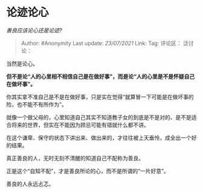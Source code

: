 # 论迹论心
*善良应该论心还是论迹?*

> Author: #Anonymity
> Last update: *23/07/2021*
> Link:
> Tag:
> 评论区：
> 泛讨论：

当然是论心。

**但不是论“人的心里相不相信自己是在做好事”，而是论“人的心里是不是怀疑自己在做坏事”。**

你其实拿不准自己是不是在做好事，只是实在觉得“就算冒一下可能是在做坏事的险，也不能不有所作为”。

就像一个做父母的，心里知道自己其实不知道教子女的到底是不是对的、是不是适合将来的世界，但实在不能因为顾忌可能有错就什么都不讲。

在这个谦卑、保守的状态下讲出来、做出来的，才往往被上天垂怜，成全出一个好的结果。

真正善良的人，无时无刻不清醒的知道自己不配称为善良。

正是这个“自知不配”，才是善良所论的心，而不是所谓的“一片好意”。

善良的人永远忐忑。
